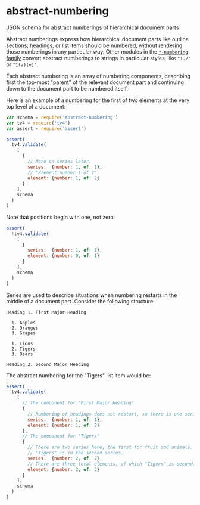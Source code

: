 # abstract-numbering

JSON schema for abstract numberings of hierarchical document parts

Abstract numberings express how hierarchical document parts like
outline sections, headings, or list items should be numbered, without
rendering those numberings in any particular way. Other modules in
the [`*-numbering` family](https://www.npmjs.com/search?q=-numbering)
convert abstract numberings to strings in particular styles, like
`"1.2"` or `"1(a)(v)"`.

Each abstract numbering is an array of numbering components, describing
first the top-most "parent" of the relevant document part and continuing
down to the document part to be numbered itself.

Here is an example of a numbering for the first of two elements at the
very top level of a document:

```javascript
var schema = require('abstract-numbering')
var tv4 = require('tv4')
var assert = require('assert')

assert(
  tv4.validate(
    [
      {
        // More on series later.
        series:  {number: 1, of: 1},
        // "Element number 1 of 2"
        element: {number: 1, of: 2}
      }
    ],
    schema
  )
)
```

Note that positions begin with one, not zero:

```javascript
assert(
  !tv4.validate(
    [
      {
        series:  {number: 1, of: 1},
        element: {number: 0, of: 1}
      }
    ],
    schema
  )
)
```

Series are used to describe situations when numbering restarts in the
middle of a document part. Consider the following structure:

```none
Heading 1. First Major Heading

  1. Apples
  2. Oranges
  3. Grapes

  1. Lions
  2. Tigers
  3. Bears

Heading 2. Second Major Heading
```

The abstract numbering for the "Tigers" list item would be:

```javascript
assert(
  tv4.validate(
    [
      // The component for "First Major Heading"
      {
        // Numbering of headings does not restart, so there is one series.
        series:  {number: 1, of: 1},
        element: {number: 1, of: 2}
      },
      // The component for "Tigers"
      {
        // There are two series here, the first for fruit and animals.
        // "Tigers" is in the second series.
        series:  {number: 2, of: 2},
        // There are three total elements, of which "Tigers" is second.
        element: {number: 2, of: 3}
      }
    ],
    schema
  )
)
```
